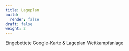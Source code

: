 ```yaml
---
title: Lageplan
build:
  render: false
draft: false
weight: 2
---
```


Eingebettete Google-Karte & Lageplan Wettkampfanlage

